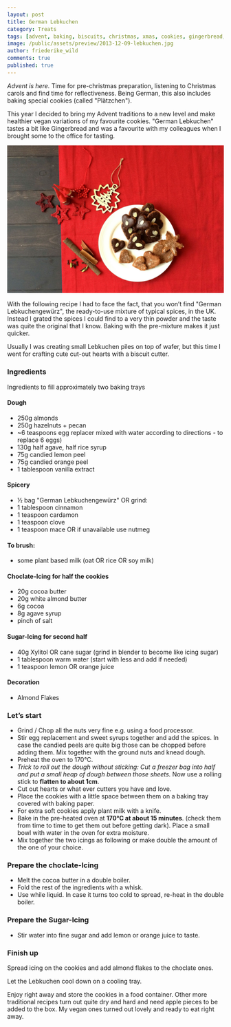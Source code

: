 ```yaml
---
layout: post
title: German Lebkuchen
category: Treats
tags: [advent, baking, biscuits, christmas, xmas, cookies, gingerbread, lebkuchen, sweet, vegan, vegetarian]
image: /public/assets/preview/2013-12-09-lebkuchen.jpg
author: friederike_wild
comments: true
published: true
---
```


*Advent is here.* Time for pre-christmas preparation, listening to Christmas carols and find time for reflectiveness. Being German, this also includes baking special cookies (called "Plätzchen").

This year I decided to bring my Advent traditions to a new level and make healthier vegan variations of my favourite cookies. "German Lebkuchen" tastes a bit like Gingerbread and was a favourite with my colleagues when I brought some to the office for tasting.

<!--more-->

![The Lebkuchen](/public/assets/2013-12-09-lebkuchen-result.jpg "The Lebkuchen")


With the following recipe I had to face the fact, that you won’t find "German Lebkuchengewürz", the ready-to-use mixture of typical spices, in the UK. Instead I grated the spices I could find to a very thin powder and the taste was quite the original that I know. Baking with the pre-mixture makes it just quicker. 

Usually I was creating small Lebkuchen piles on top of wafer, but this time I went for crafting cute cut-out hearts with a biscuit cutter.


### Ingredients

Ingredients to fill approximately two baking trays

#### Dough
* 250g almonds
* 250g hazelnuts + pecan
* ~6 teaspoons egg replacer mixed with water according to directions - to replace 6 eggs)
* 130g half agave, half rice syrup
* 75g candied lemon peel
* 75g candied orange peel
* 1 tablespoon vanilla extract

#### Spicery
* ½ bag "German Lebkuchengewürz"
OR grind:
* 1 tablespoon cinnamon
* 1 teaspoon cardamon
* 1 teaspoon clove
* 1 teaspoon mace OR if unavailable use nutmeg


#### To brush:
* some plant based milk (oat OR rice OR soy milk)


#### Choclate-Icing for half the cookies
* 20g cocoa butter
* 20g white almond butter
* 6g cocoa
* 8g agave syrup
* pinch of salt

#### Sugar-Icing for second half
* 40g Xylitol OR cane sugar (grind in blender to become like icing sugar)
* 1 tablespoon warm water (start with less and add if needed)
* 1 teaspoon lemon OR orange juice


#### Decoration
* Almond Flakes


### Let’s start
* Grind / Chop all the nuts very fine e.g. using a food processor.
* Stir egg replacement and sweet syrups together and add the spices. In case the candied peels are quite big those can be chopped before adding them. Mix together with the ground nuts and knead dough.
* Preheat the oven to 170°C.
* *Trick to roll out the dough without sticking: Cut a freezer bag into half and put a small heap of dough between those sheets.* Now use a rolling stick to **flatten to about 1cm**.
* Cut out hearts or what ever cutters you have and love.
* Place the cookies with a little space between them on a baking tray covered with baking paper.
* For extra soft cookies apply plant milk with a knife.
* Bake in the pre-heated oven at **170°C at about 15 minutes**. (check them from time to time to get them out before getting dark). Place a small bowl with water in the oven for extra moisture.
* Mix together the two icings as following or make double the amount of the one of your choice.


### Prepare the choclate-Icing
* Melt the cocoa butter in a double boiler.
* Fold the rest of the ingredients with a whisk.
* Use while liquid. In case it turns too cold to spread, re-heat in the double boiler.


### Prepare the Sugar-Icing
* Stir water into fine sugar and add lemon or orange juice to taste.


### Finish up
Spread icing on the cookies and add almond flakes to the choclate ones.

Let the Lebkuchen cool down on a cooling tray.

Enjoy right away and store the cookies in a food container. Other more traditional recipes turn out quite dry and hard and need apple pieces to be added to the box. My vegan ones turned out lovely and ready to eat right away.

